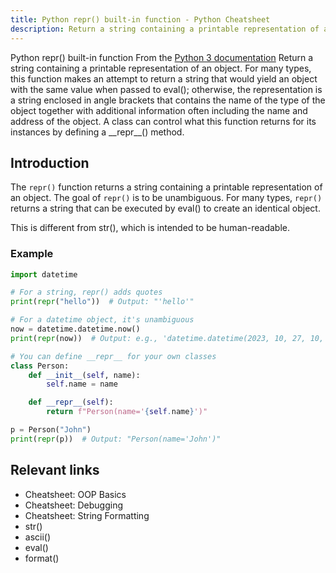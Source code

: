 ```yaml
---
title: Python repr() built-in function - Python Cheatsheet
description: Return a string containing a printable representation of an object. For many types, this function makes an attempt to return a string that would yield an object with the same value when passed to eval(); otherwise, the representation is a string enclosed in angle brackets that contains the name of the type of the object together with additional information often including the name and address of the object. A class can control what this function returns for its instances by defining a __repr__() method.
---
```


<base-title :title="frontmatter.title" :description="frontmatter.description">
Python repr() built-in function
</base-title>

<base-disclaimer>
  <base-disclaimer-title>
    From the <a target="_blank" href="https://docs.python.org/3/library/functions.html#repr">Python 3 documentation</a>
  </base-disclaimer-title>
  <base-disclaimer-content>
   Return a string containing a printable representation of an object. For many types, this function makes an attempt to return a string that would yield an object with the same value when passed to eval(); otherwise, the representation is a string enclosed in angle brackets that contains the name of the type of the object together with additional information often including the name and address of the object. A class can control what this function returns for its instances by defining a __repr__() method.
  </base-disclaimer-content>
</base-disclaimer>

## Introduction

The `repr()` function returns a string containing a printable representation of an object. The goal of `repr()` is to be unambiguous. For many types, `repr()` returns a string that can be executed by <router-link to="/builtin/eval">eval()</router-link> to create an identical object.

This is different from <router-link to="/builtin/str">str()</router-link>, which is intended to be human-readable.

### Example

```python
import datetime

# For a string, repr() adds quotes
print(repr("hello"))  # Output: "'hello'"

# For a datetime object, it's unambiguous
now = datetime.datetime.now()
print(repr(now))  # Output: e.g., 'datetime.datetime(2023, 10, 27, 10, 0, 0, 123456)'

# You can define __repr__ for your own classes
class Person:
    def __init__(self, name):
        self.name = name

    def __repr__(self):
        return f"Person(name='{self.name}')"

p = Person("John")
print(repr(p))  # Output: "Person(name='John')"
```

## Relevant links

- <router-link to="/cheatsheet/oop-basics">Cheatsheet: OOP Basics</router-link>
- <router-link to="/cheatsheet/debugging">Cheatsheet: Debugging</router-link>
- <router-link to="/cheatsheet/string-formatting">Cheatsheet: String Formatting</router-link>
- <router-link to="/builtin/str">str()</router-link>
- <router-link to="/builtin/ascii">ascii()</router-link>
- <router-link to="/builtin/eval">eval()</router-link>
- <router-link to="/builtin/format">format()</router-link>
